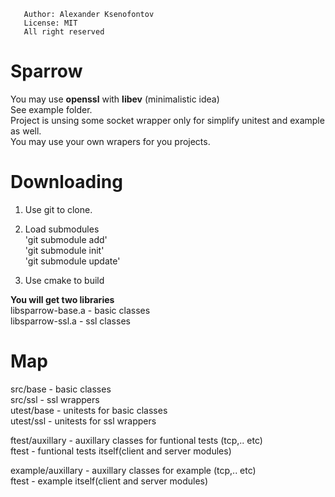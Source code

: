        Author: Alexander Ksenofontov
       License: MIT
       All right reserved
 
# Sparrow
You may use __openssl__ with __libev__ (minimalistic idea)  
See example folder.  
Project is unsing some socket wrapper only for simplify unitest and example as well.  
You may use your own wrapers for you projects.  

# Downloading

1. Use git to clone.
2. Load submodules  
       'git submodule add'  
       'git submodule init'  
       'git submodule update'  
       
3. Use cmake to build 

__You will get two libraries__  
libsparrow-base.a - basic classes  
libsparrow-ssl.a - ssl classes  

# Map

src/base - basic classes   
src/ssl - ssl wrappers  
utest/base - unitests for basic classes   
utest/ssl - unitests for ssl wrappers  

ftest/auxillary - auxillary classes for funtional tests (tcp,.. etc)  
ftest - funtional tests itself(client and server modules)  

example/auxillary - auxillary classes for example (tcp,.. etc)  
ftest - example itself(client and server modules)  
